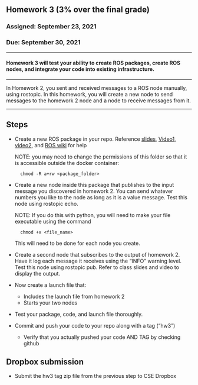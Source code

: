 ## Homework 3 (3% over the final grade) 

### Assigned: September 23, 2021
### Due: September 30, 2021

--------

#### Homework 3 will test your ability to create ROS packages, create ROS nodes, and integrate your code into existing infrastructure.
________

In Homework 2, you sent and received messages to a ROS node manually, using rostopic. In this homework, you will create a new node to send messages to the homework 2 node and a node to receive messages from it.

--------

## Steps

- Create a new ROS package in your repo. Reference [slides](https://cse.sc.edu/~ijsalman/db/content/lectures/lec03.pdf), [Video1](https://youtu.be/Y45ZWp26lHs), [video2](https://www.youtube.com/watch?v=txadk4vU5LE), and [ROS wiki](http://wiki.ros.org/ROS/Tutorials/CreatingPackage) for help

    NOTE: you may need to change the permissions of this folder so that it is accessible outside the docker container:
        
        chmod -R a+rw <package_folder>


- Create a new node inside this package that publishes to the input message you discovered in homework 2. You can send whatever numbers you like to the node as long as it is a value message. Test this node using rostopic echo.

    NOTE: If you do this with python, you will need to make your file executable using the command
    
        chmod +x <file_name>

    This will need to be done for each node you create.

- Create a second node that subscribes to the output of homework 2. Have it log each message it receives using the “INFO” warning level. Test this node using rostopic pub. Refer to class slides and video to display the output.

- Now create a launch file that:
    - Includes the launch file from homework 2
    - Starts your two nodes

- Test your package, code, and launch file thoroughly.

- Commit and push your code to your repo along with a tag (“hw3”)
    - Verify that you actually pushed your code AND TAG by checking github


## Dropbox submission

- Submit the hw3 tag zip file from the previous step to CSE Dropbox



